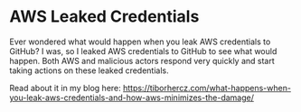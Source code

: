 # AWS Leaked Credentials

Ever wondered what would happen when you leak AWS credentials to GitHub? I was, so I leaked AWS credentials to GitHub to see what would happen.
Both AWS and malicious actors respond very quickly and start taking actions on these leaked credentials.

Read about it in my blog here: https://tiborhercz.com/what-happens-when-you-leak-aws-credentials-and-how-aws-minimizes-the-damage/

